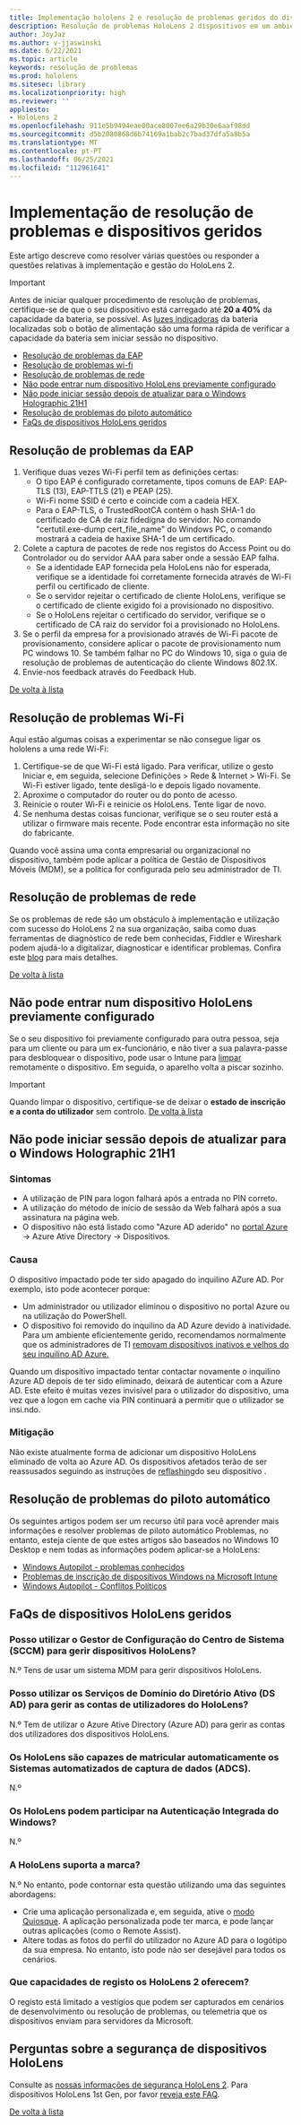 ```yaml
---
title: Implementação hololens 2 e resolução de problemas geridos do dispositivo
description: Resolução de problemas HoloLens 2 dispositivos em um ambiente enterprise
author: JoyJaz
ms.author: v-jjaswinski
ms.date: 6/22/2021
ms.topic: article
keywords: resolução de problemas
ms.prod: hololens
ms.sitesec: library
ms.localizationpriority: high
ms.reviewer: ''
appliesto:
- HoloLens 2
ms.openlocfilehash: 911e5b9494eae00ace8007ee6a29b30e6aaf98dd
ms.sourcegitcommit: d5b2080868d6b74169a1bab2c7bad37dfa5a8b5a
ms.translationtype: MT
ms.contentlocale: pt-PT
ms.lasthandoff: 06/25/2021
ms.locfileid: "112961641"
---
```

# <a name="troubleshooting-implementation-and-managed-devices"></a>Implementação de resolução de problemas e dispositivos geridos 

Este artigo descreve como resolver várias questões ou responder a questões relativas à implementação e gestão do HoloLens 2.

>[!IMPORTANT]
> Antes de iniciar qualquer procedimento de resolução de problemas, certifique-se de que o seu dispositivo está carregado até **20 a 40%** da capacidade da bateria, se possível. As [luzes indicadoras](hololens2-setup.md#lights-that-indicate-the-battery-level) da bateria localizadas sob o botão de alimentação são uma forma rápida de verificar a capacidade da bateria sem iniciar sessão no dispositivo.


<a id="list"></a>
- [Resolução de problemas da EAP](#eap-troubleshooting)
- [Resolução de problemas wi-fi](#wi-fi-troubleshooting)
- [Resolução de problemas de rede](#network-troubleshooting)
- [Não pode entrar num dispositivo HoloLens previamente configurado](#cant-sign-in-to-a-previously-setup-hololens-device)
- [Não pode iniciar sessão depois de atualizar para o Windows Holographic 21H1](#cant-login-after-updating-to-windows-holographic-21h1)
- [Resolução de problemas do piloto automático](#autopilot-troubleshooting)
- [FaQs de dispositivos HoloLens geridos](#managed-hololens-devices-faqs)

## <a name="eap-troubleshooting"></a>Resolução de problemas da EAP
1. Verifique duas vezes Wi-Fi perfil tem as definições certas:
    - O tipo EAP é configurado corretamente, tipos comuns de EAP: EAP-TLS (13), EAP-TTLS (21) e PEAP (25).
    - Wi-Fi nome SSID é certo e coincide com a cadeia HEX.
    - Para o EAP-TLS, o TrustedRootCA contém o hash SHA-1 do certificado de CA de raiz fidedigna do servidor. No comando "certutil.exe-dump cert_file_name" do Windows PC, o comando mostrará a cadeia de haxixe SHA-1 de um certificado.
2. Colete a captura de pacotes de rede nos registos do Access Point ou do Controlador ou do servidor AAA para saber onde a sessão EAP falha.
    - Se a identidade EAP fornecida pela HoloLens não for esperada, verifique se a identidade foi corretamente fornecida através de Wi-Fi perfil ou certificado de cliente.
    - Se o servidor rejeitar o certificado de cliente HoloLens, verifique se o certificado de cliente exigido foi a provisionado no dispositivo.
    - Se o HoloLens rejeitar o certificado do servidor, verifique se o certificado de CA raiz do servidor foi a provisionado no HoloLens.
3. Se o perfil da empresa for a provisionado através de Wi-Fi pacote de provisionamento, considere aplicar o pacote de provisionamento num PC windows 10. Se também falhar no PC do Windows 10, siga o guia de resolução de problemas de autenticação do cliente Windows 802.1X.
4. Envie-nos feedback através do Feedback Hub.

[De volta à lista](#list)

## <a name="wi-fi-troubleshooting"></a>Resolução de problemas Wi-Fi

Aqui estão algumas coisas a experimentar se não consegue ligar os hololens a uma rede Wi-Fi:

1. Certifique-se de que Wi-Fi está ligado. Para verificar, utilize o gesto Iniciar e, em seguida, selecione Definições > Rede & Internet > Wi-Fi. Se Wi-Fi estiver ligado, tente desligá-lo e depois ligado novamente.
2. Aproxime o computador do router ou do ponto de acesso.
3. Reinicie o router Wi-Fi e reinicie os HoloLens. Tente ligar de novo.
4. Se nenhuma destas coisas funcionar, verifique se o seu router está a utilizar o firmware mais recente. Pode encontrar esta informação no site do fabricante.

Quando você assina uma conta empresarial ou organizacional no dispositivo, também pode aplicar a política de Gestão de Dispositivos Móveis (MDM), se a política for configurada pelo seu administrador de TI.

## <a name="network-troubleshooting"></a>Resolução de problemas de rede
Se os problemas de rede são um obstáculo à implementação e utilização com sucesso do HoloLens 2 na sua organização, saiba como duas ferramentas de diagnóstico de rede bem conhecidas, Fiddler e Wireshark podem ajudá-lo a digitalizar, diagnosticar e identificar problemas. Confira este [blog](https://techcommunity.microsoft.com/t5/windows-it-pro-blog/diagnose-hololens-2-network-issues-with-fiddler-and-wireshark/ba-p/2322458) para mais detalhes.

[De volta à lista](#list)

## <a name="cant-sign-in-to-a-previously-setup-hololens-device"></a>Não pode entrar num dispositivo HoloLens previamente configurado

Se o seu dispositivo foi previamente configurado para outra pessoa, seja para um cliente ou para um ex-funcionário, e não tiver a sua palavra-passe para desbloquear o dispositivo, pode usar o Intune para [limpar](https://docs.microsoft.com/intune/remote-actions/devices-wipe) remotamente o dispositivo. Em seguida, o aparelho volta a piscar sozinho.  
> [!IMPORTANT]
> Quando limpar o dispositivo, certifique-se de deixar o **estado de inscrição e a conta do utilizador** sem controlo.
[De volta à lista](#list)

## <a name="cant-login-after-updating-to-windows-holographic-21h1"></a>Não pode iniciar sessão depois de atualizar para o Windows Holographic 21H1

### <a name="symptoms"></a>Sintomas
- A utilização de PIN para logon falhará após a entrada no PIN correto.
- A utilização do método de início de sessão da Web falhará após a sua assinatura na página web.
- O dispositivo não está listado como "Azure AD aderido" no [portal Azure](https://portal.azure.com/) -> Azure Ative Directory -> Dispositivos.

### <a name="cause"></a>Causa
O dispositivo impactado pode ter sido apagado do inquilino AZure AD. Por exemplo, isto pode acontecer porque:

- Um administrador ou utilizador eliminou o dispositivo no portal Azure ou na utilização do PowerShell.
- O dispositivo foi removido do inquilino da AD Azure devido à inatividade. Para um ambiente eficientemente gerido, recomendamos normalmente que os administradores de TI [removam dispositivos inativos e velhos do seu inquilino AD Azure.](https://docs.microsoft.com/azure/active-directory/devices/manage-stale-devices)

Quando um dispositivo impactado tentar contactar novamente o inquilino Azure AD depois de ter sido eliminado, deixará de autenticar com a Azure AD. Este efeito é muitas vezes invisível para o utilizador do dispositivo, uma vez que a logon em cache via PIN continuará a permitir que o utilizador se insi.ndo.

### <a name="mitigation"></a>Mitigação
Não existe atualmente forma de adicionar um dispositivo HoloLens eliminado de volta ao Azure AD. Os dispositivos afetados terão de ser reassusados seguindo as instruções de [reflashing](hololens-recovery.md#clean-reflash-the-device)do seu dispositivo .

## <a name="autopilot-troubleshooting"></a>Resolução de problemas do piloto automático

Os seguintes artigos podem ser um recurso útil para você aprender mais informações e resolver problemas de piloto automático Problemas, no entanto, esteja ciente de que estes artigos são baseados no Windows 10 Desktop e nem todas as informações podem aplicar-se a HoloLens:

- [Windows Autopilot - problemas conhecidos](https://docs.microsoft.com/mem/autopilot/known-issues)
- [Problemas de inscrição de dispositivos Windows na Microsoft Intune](https://docs.microsoft.com/mem/intune/enrollment/troubleshoot-windows-enrollment-errors)
- [Windows Autopilot - Conflitos Políticos](https://docs.microsoft.com/mem/autopilot/policy-conflicts)

## <a name="managed-hololens-devices-faqs"></a>FaQs de dispositivos HoloLens geridos

### <a name="can-i-use-system-center-configuration-manager-sccm-to-manage-hololens-devices"></a>Posso utilizar o Gestor de Configuração do Centro de Sistema (SCCM) para gerir dispositivos HoloLens?

N.º Tens de usar um sistema MDM para gerir dispositivos HoloLens.

### <a name="can-i-use-active-directory-domain-services-ad-ds-to-manage-hololens-user-accounts"></a>Posso utilizar os Serviços de Domínio do Diretório Ativo (DS AD) para gerir as contas de utilizadores do HoloLens?

N.º Tem de utilizar o Azure Ative Directory (Azure AD) para gerir as contas dos utilizadores dos dispositivos HoloLens.

### <a name="is-hololens-capable-of-automated-data-capture-systems-adcs-auto-enrollment"></a>Os HoloLens são capazes de matricular automaticamente os Sistemas automatizados de captura de dados (ADCS).

N.º

### <a name="can-hololens-participate-in-integrated-windows-authentication"></a>Os HoloLens podem participar na Autenticação Integrada do Windows?

N.º

### <a name="does-hololens-support-branding"></a>A HoloLens suporta a marca?

N.º No entanto, pode contornar esta questão utilizando uma das seguintes abordagens:

- Crie uma aplicação personalizada e, em seguida, ative o [modo Quiosque](hololens-kiosk.md). A aplicação personalizada pode ter marca, e pode lançar outras aplicações (como o Remote Assist).  
- Altere todas as fotos do perfil do utilizador no Azure AD para o logótipo da sua empresa. No entanto, isto pode não ser desejável para todos os cenários.

### <a name="what-logging-capabilities-does-hololens-2-offer"></a>Que capacidades de registo os HoloLens 2 oferecem?

O registo está limitado a vestígios que podem ser capturados em cenários de desenvolvimento ou resolução de problemas, ou telemetria que os dispositivos enviam para servidores da Microsoft.

## <a name="questions-about-securing-hololens-devices"></a>Perguntas sobre a segurança de dispositivos HoloLens

Consulte as [nossas informações de segurança HoloLens 2](security-overview.md).
Para dispositivos HoloLens 1st Gen, por favor [reveja este FAQ](hololens1-faq-security.md).

[De volta à lista](#list)

